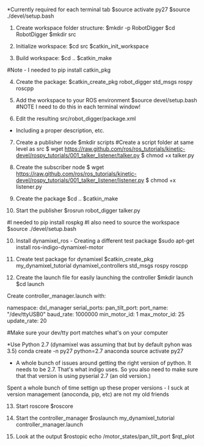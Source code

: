 *Currently required for each terminal tab
$source activate py27
$source ./devel/setup.bash

1. Create workspace folder structure:
$mkdir -p RobotDigger
$cd RobotDigger
$mkdir src

2. Initialize workspace:
$cd src
$catkin_init_workspace

3. Build workspace:
$cd ..
$catkin_make

#Note - I needed to pip install catkin_pkg

4. Create the package:
$catkin_create_pkg robot_digger std_msgs rospy roscpp

5. Add the workspace to your ROS environment
$source devel/setup.bash
#NOTE I need to do this in each terminal window!

6. Edit the resulting src/robot_digger/package.xml
- Including a proper description, etc.

7. Create a publisher node
$mkdir scripts #Create a script folder at same level as src
$ wget https://raw.github.com/ros/ros_tutorials/kinetic-devel/rospy_tutorials/001_talker_listener/talker.py
$ chmod +x talker.py

8. Create the subscriber node
$ wget https://raw.github.com/ros/ros_tutorials/kinetic-devel/rospy_tutorials/001_talker_listener/listener.py
$ chmod +x listener.py


9. Create the package
$cd ..
$catkin_make

10. Start the publisher
$rosrun robot_digger talker.py

#I needed to pip install rospkg
#I also need to source the workspace
$source ./devel/setup.bash

10. Install dynamixel_ros - Creating a different test package
$sudo apt-get install ros-indigo-dynamixel-motor

11. Create test package for dynamixel
$catkin_create_pkg my_dynamixel_tutorial dynamixel_controllers std_msgs rospy roscpp

12. Create the launch file for easily launching the controller
$mkdir launch
$cd launch

Create controller_manager.launch with:
<!-- -*- mode: XML -*- -->

<launch>
    <node name="dynamixel_manager" pkg="dynamixel_controllers" type="controller_manager.py" required="true" output="screen">
        <rosparam>
            namespace: dxl_manager
            serial_ports:
                pan_tilt_port:
                    port_name: "/dev/ttyUSB0"
                    baud_rate: 1000000
                    min_motor_id: 1
                    max_motor_id: 25
                    update_rate: 20
        </rosparam>
    </node>
</launch>

#Make sure your dev/tty port matches what's on your computer


*Use Python 2.7 (dynamixel was assuming that but by default pyhon was 3.5)
conda create -n py27 python=2.7 anaconda
source activate py27

* A whole bunch of issues around getting the right version of python. It needs to be 2.7. That's what indigo uses. So you also need to make sure that that version
is using pyserial 2.7 (an old version.)

Spent a whole bunch of time settign up these proper versions - I suck at version management (anoconda, pip, etc) are not my old friends

13. Start roscore
$roscore

14. Start the controller_manager
$roslaunch my_dynamixel_tutorial controller_manager.launch

15. Look at the output
$rostopic echo /motor_states/pan_tilt_port
$rqt_plot
